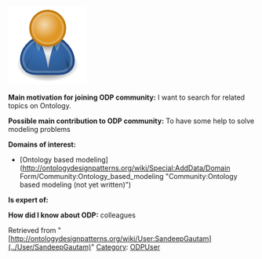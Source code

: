 [![Image:ODPUser.png](../images/a/a6/ODPUser.png)](../Image/ODPUser.png "Image:ODPUser.png")




  





__Main motivation for joining ODP community:__ I want to search for related topics on Ontology.


__Possible main contribution to ODP community:__ To have some help to solve modeling problems


__Domains of interest:__



* [Ontology based modeling](http://ontologydesignpatterns.org/wiki/Special:AddData/Domain Form/Community:Ontology_based_modeling "Community:Ontology based modeling (not yet written)")


__Is expert of:__


  

__How did I know about ODP:__ colleagues






Retrieved from "[http://ontologydesignpatterns.org/wiki/User:SandeepGautam](../User/SandeepGautam)"
 [Category](http://ontologydesignpatterns.org/wiki/Special:Categories "Special:Categories"): [ODPUser](../Category/ODPUser "Category:ODPUser")
